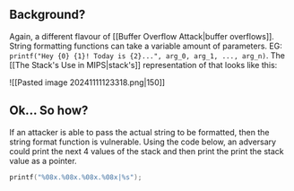 ## Background?
Again, a different flavour of [[Buffer Overflow Attack|buffer overflows]]. String formatting functions can take a variable amount of parameters. EG: `printf("Hey {0} {1}! Today is {2}...", arg_0, arg_1, ..., arg_n)`. The [[The Stack's Use in MIPS|stack's]] representation of that looks like this:

![[Pasted image 20241111123318.png|150]]

## Ok... So how?
If an attacker is able to pass the actual string to be formatted, then the string format function is vulnerable. Using the code below, an adversary could print the next 4 values of the stack and then print the print the stack value as a pointer.

```cpp
printf("%08x.%08x.%08x.%08x|%s");
```


